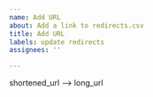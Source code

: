 ```yaml
---
name: Add URL
about: Add a link to redirects.csv
title: Add URL
labels: update redirects
assignees: ''

---
```


shortened_url --> long_url

